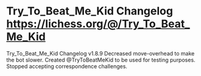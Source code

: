 # Try_To_Beat_Me_Kid Changelog https://lichess.org/@/Try_To_Beat_Me_Kid
Try_To_Beat_Me_Kid Changelog
v1.8.9
Decreased move-overhead to make the bot slower. 
Created @TryToBeatMeKid to be used for testing purposes.
Stopped accepting correspondence challenges.

